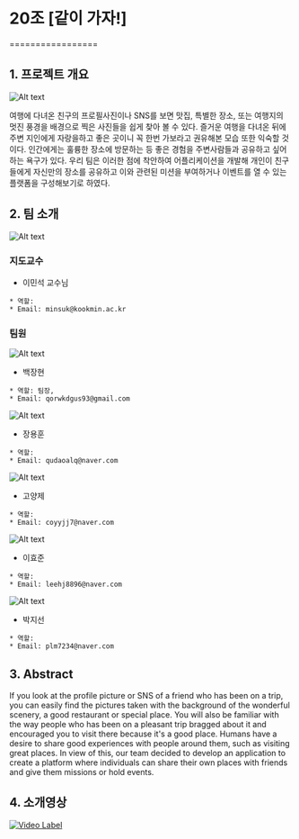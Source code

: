 # 20조 [같이 가자!]
=================

## 1. 프로젝트 개요

![Alt text](/pic/같이가자.jpg)

여행에 다녀온 친구의 프로필사진이나 SNS를 보면 맛집, 특별한 장소, 또는 여행지의 멋진 풍경을 배경으로 찍은 사진들을 쉽게 찾아 볼 수 있다. 즐거운 여행을 다녀온 뒤에  주변 지인에게 자랑을하고 좋은 곳이니 꼭 한번 가보라고 권유해본 모습 또한 익숙할 것이다. 인간에게는 훌륭한 장소에 방문하는 등 좋은 경험을 주변사람들과 공유하고 싶어하는 욕구가 있다. 우리 팀은 이러한 점에 착안하여 어플리케이션을 개발해 개인이 친구들에게 자신만의 장소를 공유하고 이와 관련된 미션을 부여하거나 이벤트를 열 수 있는 플랫폼을 구성해보기로 하였다.

## 2. 팀 소개

![Alt text](/pic/이민석교수님.jpg)

### 지도교수 

- 이민석 교수님

````
* 역할: 
* Email: minsuk@kookmin.ac.kr
````

### 팀원

![Alt text](/pic/장현.jpg)

- 백장현
````
* 역할: 팀장, 
* Email: qorwkdgus93@gmail.com
````

![Alt text](/pic/용훈.jpg)

- 장용훈

````
* 역할: 
* Email: qudaoalq@naver.com
````

![Alt text](/pic/양제.jpg)

- 고양제

````
* 역할: 
* Email: coyyjj7@naver.com
````

![Alt text](/pic/효준.jpg)

- 이효준

````
* 역할: 
* Email: leehj8896@naver.com
````

![Alt text](/pic/지선.jpg)

- 박지선

````
* 역할: 
* Email: plm7234@naver.com
````

## 3. Abstract

If you look at the profile picture or SNS of a friend who has been on a trip, you can easily find the pictures taken with the background of the wonderful scenery, a good restaurant or special place. You will also be familiar with the way people who has been on a pleasant trip bragged about it and encouraged you to visit there because it's a good place. Humans have a desire to share good experiences with people around them, such as visiting great places. In view of this, our team decided to develop an application to create a platform where individuals can share their own places with friends and give them missions or hold events.

## 4. 소개영상


[![Video Label](표지.PNG)](https://youtu.be/PR_88WqhLVE)





